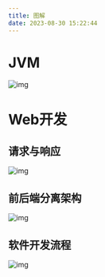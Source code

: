 ```yaml
---
title: 图解
date: 2023-08-30 15:22:44
---
```


# JVM

![img](https://cdn.nlark.com/yuque/0/2022/jpeg/27341167/1649605438449-d3c51cda-b7d9-4909-8e96-b39b05a328c3.jpeg)

# Web开发

## 请求与响应

![img](https://cdn.nlark.com/yuque/0/2022/jpeg/27341167/1649605457217-568b400a-201f-4fbf-b845-10e9d70b868e.jpeg)

## 前后端分离架构

![img](https://cdn.nlark.com/yuque/0/2022/jpeg/27341167/1649605488573-e1dc2365-a3ab-426e-adc5-a53781d110dc.jpeg)

## 软件开发流程

![img](https://cdn.nlark.com/yuque/0/2022/png/27341167/1649605536595-414abc82-2554-4031-9122-36745bc8bc98.png)
